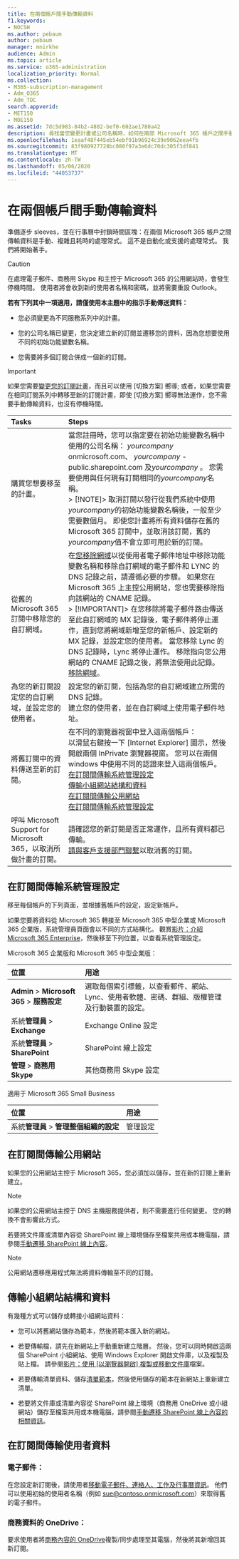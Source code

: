 ```yaml
---
title: 在兩個帳戶間手動傳輸資料
f1.keywords:
- NOCSH
ms.author: pebaum
author: pebaum
manager: mnirkhe
audience: Admin
ms.topic: article
ms.service: o365-administration
localization_priority: Normal
ms.collection:
- M365-subscription-management
- Adm_O365
- Adm_TOC
search.appverid:
- MET150
- MOE150
ms.assetid: 7dc5d983-84b2-4802-bef0-602ae1780a42
description: 尋找當您變更計畫或公司名稱時，如何在兩部 Microsoft 365 帳戶之間手動傳輸資料，或將多個訂閱組合為一個。
ms.openlocfilehash: 1eaaf48f445eb54ebf91b96924c39e9062eea4fb
ms.sourcegitcommit: 83f980927728bc080f97a3e6dc70dc305f3df841
ms.translationtype: MT
ms.contentlocale: zh-TW
ms.lasthandoff: 05/06/2020
ms.locfileid: "44053737"
---
```

# <a name="transfer-data-manually-between-two-accounts"></a>在兩個帳戶間手動傳輸資料

準備逐步 sleeves，並在行事曆中封鎖時間區塊：在兩個 Microsoft 365 帳戶之間傳輸資料是手動、複雜且耗時的處理常式。 這不是自動化或支援的處理常式。 我們將開始著手。
  
> [!CAUTION]
> 在處理電子郵件、商務用 Skype 和主控于 Microsoft 365 的公用網站時，會發生停機時間。 使用者將會收到新的使用者名稱和密碼，並將需要重設 Outlook。

**若有下列其中一項適用，請僅使用本主題中的指示手動傳送資料：**
  
- 您必須變更為不同服務系列中的計畫。

- 您的公司名稱已變更，您決定建立新的訂閱並遷移您的資料，因為您想要使用不同的初始功能變數名稱。

- 您需要將多個訂閱合併成一個新的訂閱。

> [!IMPORTANT]
> 如果您需要[變更您的訂閱計畫](../../commerce/subscriptions/switch-to-a-different-plan.md)，而且可以使用 [切換方案] 嚮導; 或者，如果您需要在相同訂閱系列中轉移至新的訂閱計畫，即使 [切換方案] 嚮導無法運作，您不需要手動傳輸資料，也沒有停機時間。

|**Tasks**|**Steps**|
|:-----|:-----|
|購買您想要移至的計畫。  <br/> |當您註冊時，您可以指定要在初始功能變數名稱中使用的公司名稱： *yourcompany* onmicrosoft.com、 *yourcompany* -public.sharepoint.com 及*yourcompany* 。 您需要使用與任何現有訂閱相同的*yourcompany*名稱。  <br/> > [!NOTE]> 取消訂閱以發行從我們系統中使用*yourcompany*的初始功能變數名稱後，一般至少需要數個月。 即使您計畫將所有資料儲存在舊的 Microsoft 365 訂閱中，並取消該訂閱，舊的*yourcompany*值不會立即可用於新的訂閱。           |
|從舊的 Microsoft 365 訂閱中移除您的自訂網域。  <br/> | 在[您移除網域](remove-a-domain.md)以從使用者電子郵件地址中移除功能變數名稱和移除自訂網域的電子郵件和 LYNC 的 DNS 記錄之前，請遵循必要的步驟。 如果您在 Microsoft 365 上主控公用網站，您也需要移除指向該網站的 CNAME 記錄。  <br/> > [!IMPORTANT]> 在您移除將電子郵件路由傳送至此自訂網域的 MX 記錄後，電子郵件將停止運作，直到您將網域新增至您的新帳戶、設定新的 MX 記錄，並設定您的使用者。 當您移除 Lync 的 DNS 記錄時，Lync 將停止運作。 移除指向您公用網站的 CNAME 記錄之後，將無法使用此記錄。           [移除網域](remove-a-domain.md)。  <br/> |
|為您的新訂閱設定您的自訂網域，並設定您的使用者。  <br/> | 設定您的新訂閱，包括為您的自訂網域建立所需的 DNS 記錄。  <br/>  建立您的使用者，並在自訂網域上使用電子郵件地址。  <br/> |
|將舊訂閱中的資料傳送至新的訂閱。  <br/> | 在不同的瀏覽器視窗中登入這兩個帳戶：  <br/>  以滑鼠右鍵按一下 [Internet Explorer] 圖示，然後開啟兩個 InPrivate 瀏覽器視窗。 您可以在兩個 windows 中使用不同的認證來登入這兩個帳戶。  <br/> [在訂閱間傳輸系統管理設定](#email) <br/> [傳輸小組網站結構和資料](#transfer-team-site-structure-and-data) <br/> [在訂閱間傳輸公用網站](#transfer-a-public-website-between-subscriptions) <br/> [在訂閱間傳輸系統管理設定](#email) <br/> |
|呼叫 Microsoft Support for Microsoft 365，以取消所做計畫的訂閱。  <br/> | 請確認您的新訂閱是否正常運作，且所有資料都已傳輸。  <br/>  [請與客戶支援部門聯繫](../contact-support-for-business-products.md)以取消舊的訂閱。  <br/> |

## <a name="transfer-administrative-settings-between-subscriptions"></a>在訂閱間傳輸系統管理設定

移至每個帳戶的下列頁面，並根據舊帳戶的設定，設定新帳戶。
  
如果您要將資料從 Microsoft 365 轉接至 Microsoft 365 中型企業或 Microsoft 365 企業版，系統管理員頁面會以不同的方式結構化。 觀賞[影片：介紹 Microsoft 365 Enterprise](https://docs.microsoft.com/microsoft-365/admin/)，然後移至下列位置，以查看系統管理設定。
  
Microsoft 365 企業版和 Microsoft 365 中型企業版：
  
|**位置**|**用途**|
|:-----|:-----|
|**Admin** \> **Microsoft 365** \> **服務設定** <br/> |選取每個索引標籤，以查看郵件、網站、Lync、使用者軟體、密碼、群組、版權管理及行動裝置的設定。  <br/> |
|系統**管理員** \> **Exchange** <br/> | Exchange Online 設定  <br/> |
|系統**管理員** \> **SharePoint** <br/> | SharePoint 線上設定  <br/> |
|**管理** \> **商務用 Skype** <br/> |其他商務用 Skype 設定  <br/> |

適用于 Microsoft 365 Small Business
  
|**位置**|**用途**|
|:-----|:-----|
|系統**管理員** \> **管理整個組織的設定** <br/> |管理設定  <br/> |

## <a name="transfer-a-public-website-between-subscriptions"></a>在訂閱間傳輸公用網站

如果您的公用網站主控于 Microsoft 365，您必須加以儲存，並在新的訂閱上重新建立。
  
> [!NOTE]
> 如果您的公用網站主控于 DNS 主機服務提供者，則不需要進行任何變更。 您的轉換不會影響此方式。
  
若要將文件庫或清單內容從 SharePoint 線上環境儲存至檔案共用或本機電腦，請參閱[手動遷移 SharePoint 線上內容](https://go.microsoft.com/fwlink/p/?LinkId=402910)。
  
> [!NOTE]
> 公用網站遷移應用程式無法將資料傳輸至不同的訂閱。
  
## <a name="transfer-team-site-structure-and-data"></a>傳輸小組網站結構和資料

有幾種方式可以儲存或轉接小組網站資料：
  
- 您可以將舊網站儲存為範本，然後將範本匯入新的網站。

- 若要傳輸檔，請先在新網站上手動重新建立階層。 然後，您可以同時開啟這兩個 SharePoint 小組網站、使用 Windows Explorer 開啟文件庫，以及複製及貼上檔。 請參閱[影片：使用 [以瀏覽器開啟] 複製或移動文件庫](https://support.office.com/article/where-to-store-files-c7c20284-bc94-47f4-9728-d28e9daf0790)檔案。

- 若要傳輸清單資料、儲存[清單範本](https://support.microsoft.com/en-us/office/manage-list-templates-c3884ad1-bc49-44b8-b3d6-3bc6a01eb393)，然後使用儲存的範本在新網站上重新建立清單。

- 若要將文件庫或清單內容從 SharePoint 線上環境（商務用 OneDrive 或小組網站）儲存至檔案共用或本機電腦，請參閱[手動遷移 SharePoint 線上內容的相關資訊](https://support.microsoft.com/kb/2783484)。

## <a name="transfer-users-data-between-subscriptions"></a>在訂閱間傳輸使用者資料

### <a name="email"></a>電子郵件：

在您設定新訂閱後，請使用者[移動電子郵件、連絡人、工作及行事曆資訊](https://support.office.com/article/0996ece3-57c6-49bc-977b-0d1892e2aacc.aspx)。 他們可以使用初始的使用者名稱（例如 sue@contoso.onmicrosoft.com）來取得舊的電子郵件。
  
### <a name="onedrive-for-business-data"></a>商務資料的 OneDrive：

要求使用者將[商務內容的 OneDrive](https://support.office.com/article/59b1de2b-519e-4d3a-8f45-51647cf291cd.aspx)複製/同步處理至其電腦，然後將其新增回其新訂閱。
